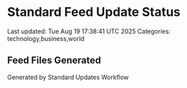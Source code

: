 # Standard Feed Update Status
Last updated: Tue Aug 19 17:38:41 UTC 2025
Categories: technology,business,world

## Feed Files Generated

Generated by Standard Updates Workflow
